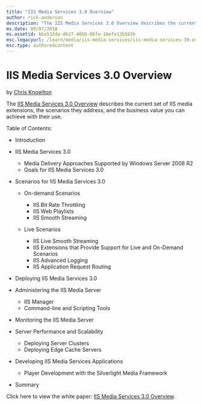 ```yaml
---
title: "IIS Media Services 3.0 Overview"
author: rick-anderson
description: "The IIS Media Services 3.0 Overview describes the current set of IIS media extensions, the scenarios they address, and the business value you can achieve wit..."
ms.date: 09/07/2010
ms.assetid: bba532da-d627-4068-86fe-16efe12b562b
msc.legacyurl: /learn/media/iis-media-services/iis-media-services-30-overview
msc.type: authoredcontent
---
```

# IIS Media Services 3.0 Overview

by [Chris Knowlton](https://twitter.com/chris_knowlton)

The [IIS Media Services 3.0 Overview](https://download.microsoft.com/download/3/3/8/33899CAB-98AD-4A25-A1FF-4172734BF6F4/IIS_Media_Services_30_Overview_FINAL.pdf "IIS Media Services 3.0 Overview") describes the current set of IIS media extensions, the scenarios they address, and the business value you can achieve with their use.

Table of Contents:

- Introduction
- IIS Media Services 3.0 

    - Media Delivery Approaches Supported by Windows Server 2008 R2
    - Goals for IIS Media Services 3.0
- Scenarios for IIS Media Services 3.0 

    - On-demand Scenarios 

        - IIS Bit Rate Throttling
        - IIS Web Playlists
        - IIS Smooth Streaming
    - Live Scenarios 

        - IIS Live Smooth Streaming
        - IIS Extensions that Provide Support for Live and On-Demand Scenarios
        - IIS Advanced Logging
        - IIS Application Request Routing
- Deploying IIS Media Services 3.0
- Administering the IIS Media Server

    - IIS Manager
    - Command-line and Scripting Tools
- Monitoring the IIS Media Server
- Server Performance and Scalability 

    - Deploying Server Clusters
    - Deploying Edge Cache Servers
- Developing IIS Media Services Applications 

    - Player Development with the Silverlight Media Framework
- Summary

Click here to view the white paper: [IIS Media Services 3.0 Overview](https://download.microsoft.com/download/3/3/8/33899CAB-98AD-4A25-A1FF-4172734BF6F4/IIS_Media_Services_30_Overview_FINAL.pdf "IIS Media Services 3.0 Overview").
